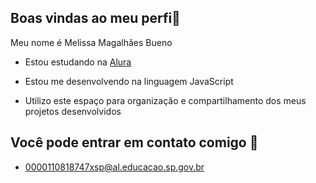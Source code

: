 ## Boas vindas ao meu perfi🌸


Meu nome é Melissa Magalhães Bueno

- Estou estudando na [Alura](https://www.alura.com.br)

- Estou me desenvolvendo na linguagem JavaScript

- Utilizo este espaço para organização e compartilhamento dos meus projetos desenvolvidos

## Você pode entrar em contato comigo 📧

- 0000110818747xsp@al.educacao.sp.gov.br
